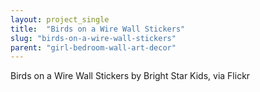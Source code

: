 ```yaml
---
layout: project_single
title:  "Birds on a Wire Wall Stickers"
slug: "birds-on-a-wire-wall-stickers"
parent: "girl-bedroom-wall-art-decor"
---
```

Birds on a Wire Wall Stickers by Bright Star Kids, via Flickr